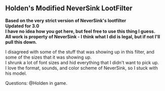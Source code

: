 ## Holden's Modified NeverSink LootFilter ##

**Based on the very strict version of NeverSink's lootfilter**  
**Updated for 3.0**  
**I have no idea how you got here, but feel free to use this thing I guess.**  
**All work is property of NeverSink - I think what I did is legal, but if not I'll pull this down.**  

I disagreed with some of the stuff that was showing up in this filter, and some of the sizes that it was showing up.  
I shrunk a lot of font sizes and hid everything that I didn't want to pick up.  
I love the format, sounds, and color scheme of NeverSink, so I stuck with his model.  

Questions:  @Holden in game.
